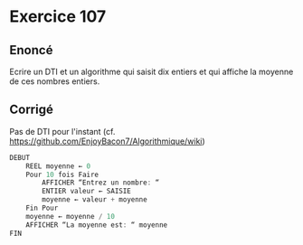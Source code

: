 # Exercice 107

## Enoncé

Ecrire un DTI et un algorithme qui saisit dix entiers et qui affiche la moyenne de ces nombres entiers.



## Corrigé

Pas de DTI pour l'instant (cf. https://github.com/EnjoyBacon7/Algorithmique/wiki)

```java
DEBUT
    REEL moyenne ← 0
    Pour 10 fois Faire
        AFFICHER “Entrez un nombre: “
        ENTIER valeur ← SAISIE
        moyenne ← valeur + moyenne
    Fin Pour
    moyenne ← moyenne / 10
    AFFICHER “La moyenne est: “ moyenne
FIN
```